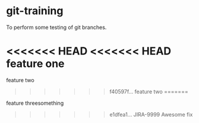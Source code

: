 # git-training
To perform some testing of git branches.

<<<<<<< HEAD
<<<<<<< HEAD
feature one
=======
feature two
>>>>>>> f40597f... feature two
=======

feature threesomething

>>>>>>> e1dfea1... JIRA-9999 Awesome fix
